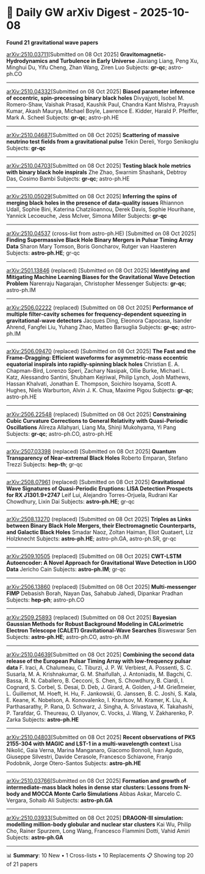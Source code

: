 # 📡 Daily GW arXiv Digest - 2025-10-08
**Found 21 gravitational wave papers**

[arXiv:2510.03711](https://arxiv.org/abs/2510.03711)[Submitted on 08 Oct 2025]
**Gravitomagnetic-Hydrodynamics and Turbulence in Early Universe**
Jiaxiang Liang, Peng Xu, Minghui Du, Yifu Cheng, Zhan Wang, Ziren Luo
Subjects: **gr-qc**; astro-ph.CO

---

[arXiv:2510.04332](https://arxiv.org/abs/2510.04332)[Submitted on 08 Oct 2025]
**Biased parameter inference of eccentric, spin-precessing binary black holes**
Divyajyoti, Isobel M. Romero-Shaw, Vaishak Prasad, Kaushik Paul, Chandra Kant Mishra, Prayush Kumar, Akash Maurya, Michael Boyle, Lawrence E. Kidder, Harald P. Pfeiffer, Mark A. Scheel
Subjects: **gr-qc**; astro-ph.HE

---

[arXiv:2510.04687](https://arxiv.org/abs/2510.04687)[Submitted on 08 Oct 2025]
**Scattering of massive neutrino test fields from a gravitational pulse**
Tekin Dereli, Yorgo Senikoglu
Subjects: **gr-qc**

---

[arXiv:2510.04703](https://arxiv.org/abs/2510.04703)[Submitted on 08 Oct 2025]
**Testing black hole metrics with binary black hole inspirals**
Zhe Zhao, Swarnim Shashank, Debtroy Das, Cosimo Bambi
Subjects: **gr-qc**; astro-ph.HE

---

[arXiv:2510.05029](https://arxiv.org/abs/2510.05029)[Submitted on 08 Oct 2025]
**Inferring the spins of merging black holes in the presence of data-quality issues**
Rhiannon Udall, Sophie Bini, Katerina Chatziioannou, Derek Davis, Sophie Hourihane, Yannick Lecoeuche, Jess McIver, Simona Miller
Subjects: **gr-qc**

---

[arXiv:2510.04537](https://arxiv.org/abs/2510.04537) (cross-list from astro-ph.HE) [Submitted on 08 Oct 2025]
**Finding Supermassive Black Hole Binary Mergers in Pulsar Timing Array Data**
Sharon Mary Tomson, Boris Goncharov, Rutger van Haasteren
Subjects: **astro-ph.HE**; gr-qc

---

[arXiv:2501.13846](https://arxiv.org/abs/2501.13846) (replaced) [Submitted on 08 Oct 2025]
**Identifying and Mitigating Machine Learning Biases for the Gravitational Wave Detection Problem**
Narenraju Nagarajan, Christopher Messenger
Subjects: **gr-qc**; astro-ph.IM

---

[arXiv:2506.02222](https://arxiv.org/abs/2506.02222) (replaced) [Submitted on 08 Oct 2025]
**Performance of multiple filter-cavity schemes for frequency-dependent squeezing in gravitational-wave detectors**
Jacques Ding, Eleonora Capocasa, Isander Ahrend, Fangfei Liu, Yuhang Zhao, Matteo Barsuglia
Subjects: **gr-qc**; astro-ph.IM

---

[arXiv:2506.09470](https://arxiv.org/abs/2506.09470) (replaced) [Submitted on 08 Oct 2025]
**The Fast and the Frame-Dragging: Efficient waveforms for asymmetric-mass eccentric equatorial inspirals into rapidly-spinning black holes**
Christian E. A. Chapman-Bird, Lorenzo Speri, Zachary Nasipak, Ollie Burke, Michael L. Katz, Alessandro Santini, Shubham Kejriwal, Philip Lynch, Josh Mathews, Hassan Khalvati, Jonathan E. Thompson, Soichiro Isoyama, Scott A. Hughes, Niels Warburton, Alvin J. K. Chua, Maxime Pigou
Subjects: **gr-qc**; astro-ph.HE

---

[arXiv:2506.22548](https://arxiv.org/abs/2506.22548) (replaced) [Submitted on 08 Oct 2025]
**Constraining Cubic Curvature Corrections to General Relativity with Quasi-Periodic Oscillations**
Alireza Allahyari, Liang Ma, Shinji Mukohyama, Yi Pang
Subjects: **gr-qc**; astro-ph.CO, astro-ph.HE

---

[arXiv:2507.03398](https://arxiv.org/abs/2507.03398) (replaced) [Submitted on 08 Oct 2025]
**Quantum Transparency of Near-extremal Black Holes**
Roberto Emparan, Stefano Trezzi
Subjects: **hep-th**; gr-qc

---

[arXiv:2508.07961](https://arxiv.org/abs/2508.07961) (replaced) [Submitted on 08 Oct 2025]
**Gravitational Wave Signatures of Quasi-Periodic Eruptions: LISA Detection Prospects for RX J1301.9+2747**
Leif Lui, Alejandro Torres-Orjuela, Rudrani Kar Chowdhury, Lixin Dai
Subjects: **astro-ph.HE**; gr-qc

---

[arXiv:2508.13270](https://arxiv.org/abs/2508.13270) (replaced) [Submitted on 08 Oct 2025]
**Triples as Links between Binary Black Hole Mergers, their Electromagnetic Counterparts, and Galactic Black Holes**
Smadar Naoz, Zoltan Haiman, Eliot Quataert, Liz Holzknecht
Subjects: **astro-ph.HE**; astro-ph.GA, astro-ph.SR, gr-qc

---

[arXiv:2509.10505](https://arxiv.org/abs/2509.10505) (replaced) [Submitted on 08 Oct 2025]
**CWT-LSTM Autoencoder: A Novel Approach for Gravitational Wave Detection in LIGO Data**
Jericho Cain
Subjects: **astro-ph.IM**; gr-qc

---

[arXiv:2506.13860](https://arxiv.org/abs/2506.13860) (replaced) [Submitted on 08 Oct 2025]
**Multi-messenger FIMP**
Debasish Borah, Nayan Das, Sahabub Jahedi, Dipankar Pradhan
Subjects: **hep-ph**; astro-ph.CO

---

[arXiv:2509.25893](https://arxiv.org/abs/2509.25893) (replaced) [Submitted on 08 Oct 2025]
**Bayesian Gaussian Methods for Robust Background Modeling in CALorimetric Electron Telescope (CALET) Gravitational-Wave Searches**
Bisweswar Sen
Subjects: **astro-ph.HE**; astro-ph.CO, astro-ph.IM

---

[arXiv:2510.04639](https://arxiv.org/abs/2510.04639)[Submitted on 08 Oct 2025]
**Combining the second data release of the European Pulsar Timing Array with low-frequency pulsar data**
F. Iraci, A. Chalumeau, C. Tiburzi, J. P. W. Verbiest, A. Possenti, S. C. Susarla, M. A. Krishnakumar, G. M. Shaifullah, J. Antoniadis, M. Bagchi, C. Bassa, R. N. Caballero, B. Cecconi, S. Chen, S. Chowdhury, B. Ciardi, I. Cognard, S. Corbel, S. Desai, D. Deb, J. Girard, A. Golden, J-M. Grießmeier, L. Guillemot, M. Hoeft, H. Hu, F. Jankowski, G. Janssen, B. C. Joshi, S. Kala, E. Keane, K. Nobelson, A. Konovalenko, I. Kravtsov, M. Kramer, K. Liu, A. Parthasarathy, P. Rana, D. Schwarz, J. Singha, A. Srivastava, K. Takahashi, P. Tarafdar, G. Theureau, O. Ulyanov, C. Vocks, J. Wang, V. Zakharenko, P. Zarka
Subjects: **astro-ph.HE**

---

[arXiv:2510.04803](https://arxiv.org/abs/2510.04803)[Submitted on 08 Oct 2025]
**Recent observations of PKS 2155-304 with MAGIC and LST-1 in a multi-wavelength context**
Lisa Nikolić, Gaia Verna, Marina Manganaro, Giacomo Bonnoli, Ivan Agudo, Giuseppe Silvestri, Davide Cerasole, Francesco Schiavone, Franjo Podobnik, Jorge Otero-Santos
Subjects: **astro-ph.HE**

---

[arXiv:2510.03766](https://arxiv.org/abs/2510.03766)[Submitted on 08 Oct 2025]
**Formation and growth of intermediate-mass black holes in dense star clusters: Lessons from N-body and MOCCA Monte Carlo Simulations**
Abbas Askar, Marcelo C. Vergara, Sohaib Ali
Subjects: **astro-ph.GA**

---

[arXiv:2510.03933](https://arxiv.org/abs/2510.03933)[Submitted on 08 Oct 2025]
**DRAGON-III simulation: modelling million-body globular and nuclear star clusters**
Kai Wu, Philip Cho, Rainer Spurzem, Long Wang, Francesco Flammini Dotti, Vahid Amiri
Subjects: **astro-ph.GA**

---

📊 **Summary**: 10 New • 1 Cross-lists • 10 Replacements
📋 Showing top 20 of 21 papers